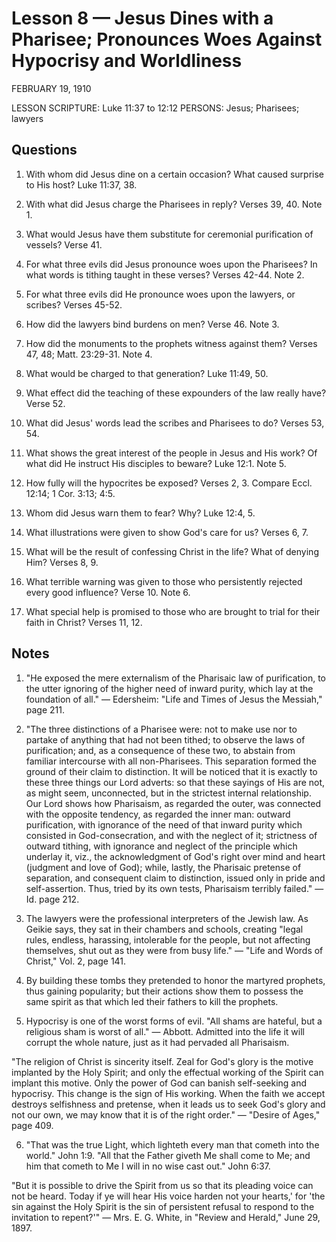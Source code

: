 # Lesson 8 — Jesus Dines with a Pharisee; Pronounces Woes Against Hypocrisy and Worldliness

FEBRUARY 19, 1910

LESSON SCRIPTURE: Luke 11:37 to 12:12
PERSONS: Jesus; Pharisees; lawyers

## Questions

1. With whom did Jesus dine on a certain occasion? What caused surprise to His host? Luke 11:37, 38.

2. With what did Jesus charge the Pharisees in reply? Verses 39, 40. Note 1.

3. What would Jesus have them substitute for ceremonial purification of vessels? Verse 41.

4. For what three evils did Jesus pronounce woes upon the Pharisees? In what words is tithing taught in these verses? Verses 42-44. Note 2.

5. For what three evils did He pronounce woes upon the lawyers, or scribes? Verses 45-52.

6. How did the lawyers bind burdens on men? Verse 46. Note 3.

7. How did the monuments to the prophets witness against them? Verses 47, 48; Matt. 23:29-31. Note 4.

8. What would be charged to that generation? Luke 11:49, 50.

9. What effect did the teaching of these expounders of the law really have? Verse 52.

10. What did Jesus' words lead the scribes and Pharisees to do? Verses 53, 54.

11. What shows the great interest of the people in Jesus and His work? Of what did He instruct His disciples to beware? Luke 12:1. Note 5.

12. How fully will the hypocrites be exposed? Verses 2, 3. Compare Eccl. 12:14; 1 Cor. 3:13; 4:5.

13. Whom did Jesus warn them to fear? Why? Luke 12:4, 5.

14. What illustrations were given to show God's care for us? Verses 6, 7.

15. What will be the result of confessing Christ in the life? What of denying Him? Verses 8, 9.

16. What terrible warning was given to those who persistently rejected every good influence? Verse 10. Note 6.

17. What special help is promised to those who are brought to trial for their faith in Christ? Verses 11, 12.

## Notes

1. "He exposed the mere externalism of the Pharisaic law of purification, to the utter ignoring of the higher need of inward purity, which lay at the foundation of all." — Edersheim: "Life and Times of Jesus the Messiah," page 211.

2. "The three distinctions of a Pharisee were: not to make use nor to partake of anything that had not been tithed; to observe the laws of purification; and, as a consequence of these two, to abstain from familiar intercourse with all non-Pharisees. This separation formed the ground of their claim to distinction. It will be noticed that it is exactly to these three things our Lord adverts: so that these sayings of His are not, as might seem, unconnected, but in the strictest internal relationship. Our Lord shows how Pharisaism, as regarded the outer, was connected with the opposite tendency, as regarded the inner man: outward purification, with ignorance of the need of that inward purity which consisted in God-consecration, and with the neglect of it; strictness of outward tithing, with ignorance and neglect of the principle which underlay it, viz., the acknowledgment of God's right over mind and heart (judgment and love of God); while, lastly, the Pharisaic pretense of separation, and consequent claim to distinction, issued only in pride and self-assertion. Thus, tried by its own tests, Pharisaism terribly failed." — Id. page 212.

3. The lawyers were the professional interpreters of the Jewish law. As Geikie says, they sat in their chambers and schools, creating "legal rules, endless, harassing, intolerable for the people, but not affecting themselves, shut out as they were from busy life." — "Life and Words of Christ," Vol. 2, page 141.

4. By building these tombs they pretended to honor the martyred prophets, thus gaining popularity; but their actions show them to possess the same spirit as that which led their fathers to kill the prophets.

5. Hypocrisy is one of the worst forms of evil. "All shams are hateful, but a religious sham is worst of all." — Abbott. Admitted into the life it will corrupt the whole nature, just as it had pervaded all Pharisaism.

"The religion of Christ is sincerity itself. Zeal for God's glory is the motive implanted by the Holy Spirit; and only the effectual working of the Spirit can implant this motive. Only the power of God can banish self-seeking and hypocrisy. This change is the sign of His working. When the faith we accept destroys selfishness and pretense, when it leads us to seek God's glory and not our own, we may know that it is of the right order." — "Desire of Ages," page 409.

6. "That was the true Light, which lighteth every man that cometh into the world." John 1:9. "All that the Father giveth Me shall come to Me; and him that cometh to Me I will in no wise cast out." John 6:37.

"But it is possible to drive the Spirit from us so that its pleading voice can not be heard. Today if ye will hear His voice harden not your hearts,' for 'the sin against the Holy Spirit is the sin of persistent refusal to respond to the invitation to repent?'" — Mrs. E. G. White, in "Review and Herald," June 29, 1897.